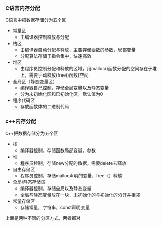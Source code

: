 ### C语言内存分配

C语言中把数据存储分为五个区

- 常量区
  - 由编译器控制释放与分配
- 栈区
  - 由编译器自动分配与释放，主要存储函数的参数，局部变量
  - 分配算法存储于指令集中，快速高效
- 堆区
  - 由程序员控制分配和释放的区域，用malloc()函数分配的空间存在于堆上，需要手动释放(free()函数)空间
- 全局区（静态变量区）
  - 编译器自己控制，存储全局变量以及静态变量
  - 分为未初始化区和已初始化区，默认值为0
- 程序代码区
  - 存放函数体的二进制代码

### c++内存分配

c++把数据存储分为五个区

- 栈
  - 编译器控制，存储函数局部变量，参数
- 堆
  - 程序员控制，存储new分配的数据，需要delete去释放
- 自由存储区
  - 程序员控制，存储malloc声明的变量，free（）释放
- 全局/静态存储区
  - 编译器控制，存储全局以及静态变量
  - 全局与静态变量放在一块，未初始化的与初始化的分开并相邻
- 常量存储区
  - 存储常量，字符串，const声明变量

上面是两种不同的分区方式，两者都对